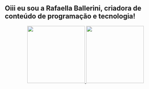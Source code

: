 ## Oiii eu sou a Rafaella Ballerini, criadora de conteúdo de programação e tecnologia!
<div align="center">
  <a href="https://github.com/andrefarias11">
  <img height="180em" src="https://github-readme-stats.vercel.app/api?username=andrefarias11&show_icons=true&theme=dracula&include_all_commits=true&count_private=true"/>
  <img height="180em" src="https://github-readme-stats.vercel.app/api/top-langs/?username=andrefarias11&layout=compact&langs_count=7&theme=dracula"/>
</div>
